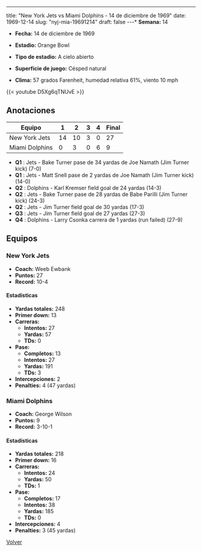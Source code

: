 ---
title: "New York Jets vs Miami Dolphins - 14 de diciembre de 1969"
date: 1969-12-14
slug: "nyj-mia-19691214"
draft: false
---* **Semana:** 14
* **Fecha:** 14 de diciembre de 1969

* **Estadio:** Orange Bowl
* **Tipo de estadio:** A cielo abierto
* **Superficie de juego:** Césped natural
* **Clima:** 57 grados Farenheit, humedad relativa 61%, viento 10 mph

{{< youtube D5Xg6qTNUvE >}}


## Anotaciones
| Equipo | 1 | 2 | 3 | 4 | Final |
|--------|---|---|---|---|-------|
| New York Jets  | 14 | 10 | 3 | 0  | 27 |
| Miami Dolphins  | 0 | 3 | 0 | 6  | 9 |
* **Q1** : Jets - Bake Turner pase de 34 yardas de Joe Namath (Jim Turner kick) (7-0)
* **Q1** : Jets - Matt Snell pase de 2 yardas de Joe Namath (Jim Turner kick) (14-0)
* **Q2** : Dolphins - Karl Kremser field goal de 24 yardas (14-3)
* **Q2** : Jets - Bake Turner pase de 28 yardas de Babe Parilli (Jim Turner kick) (24-3)
* **Q2** : Jets - Jim Turner field goal de 30 yardas (17-3)
* **Q3** : Jets - Jim Turner field goal de 27 yardas (27-3)
* **Q4** : Dolphins - Larry Csonka carrera de 1 yardas (run failed) (27-9)


## Equipos


### New York Jets
* **Coach:** Weeb Ewbank
* **Puntos:** 27
* **Record:** 10-4
#### Estadísticas
* **Yardas totales:** 248
* **Primer down:** 13
* **Carreras:**
  * **Intentos:** 27
  * **Yardas:** 57
  * **TDs:** 0
* **Pase:**
  * **Completos:** 13
  * **Intentos:** 27
  * **Yardas:** 191
  * **TDs:** 3
* **Intercepciones:** 2
* **Penalties:** 4 (47 yardas)

### Miami Dolphins
* **Coach:** George Wilson
* **Puntos:** 9
* **Record:** 3-10-1
#### Estadísticas
* **Yardas totales:** 218
* **Primer down:** 16
* **Carreras:**
  * **Intentos:** 24
  * **Yardas:** 50
  * **TDs:** 1
* **Pase:**
  * **Completos:** 17
  * **Intentos:** 38
  * **Yardas:** 185
  * **TDs:** 0
* **Intercepciones:** 4
* **Penalties:** 3 (45 yardas)


[Volver](/historia/1969)
